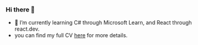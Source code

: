 ### Hi there 👋
- 🌱 I’m currently learning C# through Microsoft Learn, and React through react.dev.
- you can find my full CV [here](https://github.com/jwllew/jwllew/raw/main/cv_jwllewelyn.pdf) for more details.


<!--
**jwllew/jwllew** is a ✨ _special_ ✨ repository because its `README.md` (this file) appears on your GitHub profile.

Here are some ideas to get you started:

- 🔭 I’m currently working on ...
- 🌱 I’m currently learning ...
- 👯 I’m looking to collaborate on ...
- 🤔 I’m looking for help with ...
- 💬 Ask me about ...
- 📫 How to reach me: ...
- 😄 Pronouns: ...
- ⚡ Fun fact: ...
-->

